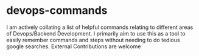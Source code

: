 # devops-commands

I am actively collating a list of helpful commands relating to different areas of Devops/Backend Development. I primarily aim to use this as a tool to easily remember commands and steps without needing to do tedious google searches. External Contributions are welcome
